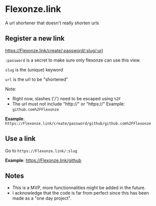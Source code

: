 # Flexonze.link
A url shortener that doesn't really shorten urls


## Register a new link
https://Flexonze.link/create/:password/:slug/:url

`:password` is a secret to make sure only flexonze can use this view.

`slug` is the (unique) keyword

`url` is the url to be "shortened"

Note: 
- Right now, slashes ('/') need to be escaped using `%2F`
- The url must not include "http://" or "https://"
Example: `github.com%2FFlexonze`

__Example__: `https://Flexonze.link/create/password/github/github.com%2FFlexonze`



## Use a link
Go to `https://Flexonze.link/:slug`

__Example__: https://Flexonze.link/github



## Notes
- This is a MVP, more functionnalities might be added in the future.
- I acknowledge that the code is far from perfect since this has been made as a "one day project".
